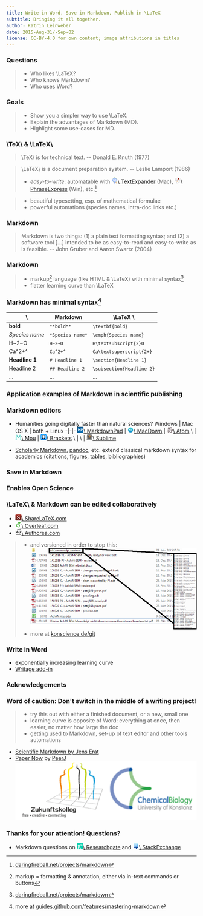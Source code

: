 ```yaml
---
title: Write in Word, Save in Markdown, Publish in \LaTeX
subtitle: Bringing it all together.
author: Katrin Leinweber
date: 2015-Aug-31/-Sep-02
license: CC-BY-4.0 for own content; image attributions in titles
---
```


### Questions

> - Who likes \LaTeX?
> - Who knows Markdown?
> - Who uses Word?

### Goals

> - Show you a simpler way to use \LaTeX.
> - Explain the advantages of Markdown (MD).
> - Highlight some use-cases for MD.

### \TeX\ & \LaTeX\

> \TeX\ is for technical text. -- Donald E. Knuth (1977)

> \LaTeX\ is a document preparation system. -- Leslie Lamport (1986)
> - *easy-to-write*: automatable with [![](images/textexpander.png)\ TextExpander](http://smilesoftware.com/TextExpander/index.html) (Mac), [![](images/phraseexpress.png)\ PhraseExpress](http://www.phraseexpress.com/index.html) (Win), etc.[^2]

> - beautiful typesetting, esp. of mathematical formulae
> - powerful automations (species names, intra-doc links etc.)

### Markdown

> Markdown is two things: (1) a plain text formatting syntax; and (2) a software tool [...] intended to be as easy-to-read and easy-to-write as is feasible. -- John Gruber and Aaron Swartz (2004)

### Markdown

> - markup[^1] language (like HTML & \LaTeX) with minimal syntax[^2]
> - flatter learning curve than \LaTeX

[^1]: markup = formatting & annotation, either via in-text commands or buttons
[^2]: [daringfireball.net/projects/markdown](https://daringfireball.net/projects/markdown/syntax)

### Markdown has minimal syntax[^3]

\ 				| Markdown			| \LaTeX \ 
----------------|-------------------|----------
**bold**		| `**bold**` 	    | `\textbf{bold}`
*Species name*	| `*Species name*` 	| `\emph{Species name}`
H~2~O   		| `H~2~O` 	        | `H\textsubscript{2}O`
Ca^2+^      	| `Ca^2+^`	        | `Ca\textsuperscript{2+}`
**Headline 1**  | `# Headline 1`    | `\section{Headline 1}`
Headline 2      | `## Headline 2`   | `\subsection{Headline 2}`
...             | ...               | ...

[^3]: more at [guides.github.com/features/mastering-markdown](https://guides.github.com/features/mastering-markdown/#examples) 

### Application examples of Markdown in scientific publishing
### Markdown editors

- Humanities going digitally faster than natural sciences?
Windows | Mac OS X | both + Linux
-|-|-
[![](images/markdownpad.png)\ MarkdownPad](https://markdownpad.com/) | [![](images/macdown.png)\ MacDown](http://macdown.uranusjr.com/) | [![](images/atom.png)\ Atom](https://atom.io/)
\ | [![](images/mou.png)\ Mou](http://25.io/mou/) | [![](images/brackets.png)\ Brackets](http://brackets.io/)
\ | \ | [![](images/sublime.png)\ Sublime](https://www.sublimetext.com/)

- [Scholarly Markdown](http://scholarlymarkdown.com/), [pandoc](http://pandoc.org/index.html), etc. extend classical markdown syntax for academics (citations, figures, tables, bibliographies)
 
### Save in Markdown



### Enables Open Science



### \LaTeX\ & Markdown can be edited collaboratively


- [![](images/sharelatex-fav.png)\ ShareLaTeX.com](https://www.authorea.com/)
- [![](images/overleaf-fav.png)\ Overleaf.com](https://www.overleaf.com/)
- [![](images/authorea-fav.png)\ Authorea.com](https://www.sharelatex.com/)

> - and versioned in order to stop this:
![](images/versions-win-explorer.png "")
> - more at [konscience.de/git](http://www.konscience.de/2015/04/ksl002-digital-lab-journalling-with-git/)

### Write in Word

- exponentially increasing learning curve
- [Writage add-in ](http://www.writage.com/) 

### Acknowledgements
### Word of caution: Don't switch in the middle of a writing project!

> - try this out with either a finished document, or a new, small one
> - learning curve is opposite of Word: everything at once, then easier, no matter how large the doc
> - getting used to Markdown, set-up of text editor and other tools automations


- [Scientific Markdown by Jens Erat](https://github.com/JensErat/scientific-markdown)
- [Paper Now](https://github.com/PeerJ/paper-now#paper-now) by [PeerJ](https://peerj.com/)
![](images/funding.png)

### Thanks for your attention! Questions?

- Markdown questions on [![](images/researchgate.png)\ Researchgate](https://www.researchgate.net/search.Search.html?type=question&query=markdown) and [![](images/stackexchange.png)\ StackExchange](https://stackoverflow.com/questions/tagged/markdown?sort=votes&pageSize=15)
